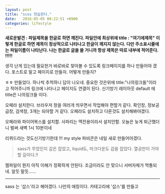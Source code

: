 ```yaml
---
layout: post
title: "scss 연습한다."
date:   2016-05-05 00:22:51 +0900
categories: lifestyle
---
```

<b> 새로운발견 : 파일제목을 한글로 하면 깨진다.  파일안에 최상위에 title : "여기에제목" 이렇게 한글로 하면 제목이 정상적으로 나타나고 한글이 깨지지 않는다. 다만 주소표시줄에는 파일이름이 나타난다. 나는 한글로 글을 쓸 거니까 항상 제목은 따로 내부에 적어준다. !!!!! </b>

생각 난게 있는데 필요한거 바로바로 찾아볼 수 있도록 링크페이지를 하나 만들어야 겠다. 포스트로 말고 페이지로 만들자. 어떻게 만들지?

ㅎㅎ 만들었다. 하나씩 추척하니 답이 나오네. 중요한 것은위에 title:"나의링크들"이라고 적어주니까 링크에 나타나고 페이지도 연결이 된다. 신기방기 레이아웃 default 에 title은 나의링크들 이다.

오페라 설치한다. 브라우저 창을 여러개 띄우면서 작업해야 편할거 같다. 확인창, 정보공급창, 검색창, 3개는 되야할 거 같다. 오페라도 설치하고 다른것도 설치해봐야겠다.

오페라와 파이어복스를 설치함. 사파리는 맥전용이라서 설치안함.
오늘은 늦게 퇴근했더니 벌써 새벽 1시 10분이네

리퀴드라는 것도신기방기한데 !!!   my style 파비콘은 내일 새로 만들어야겠다.

>sass가 무었인지 감은 잡았고, liquid도, 마크다운도 감을 잡았다. 열공만이 가야할 길이다.!!

젬파일이 뭔지 아직 이해가 정확하게 안된다. 조금이라도 안 맞으니 서버자체가 먹통되네. 알듯 말듯......

---

sass 는 '삽스'라고 해야겠다. 나만의 애칭이다. 카테고리에 '삽스'를 만들고
